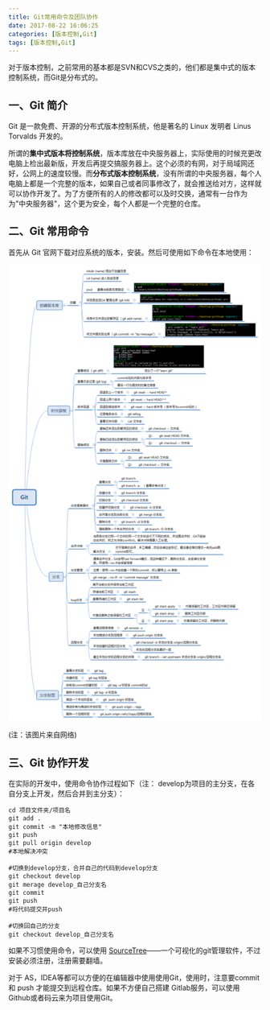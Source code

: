 ```yaml
---
title: Git常用命令及团队协作
date: 2017-08-22 16:06:25
categories: [版本控制,Git]
tags: [版本控制,Git]
---
```



对于版本控制，之前常用的基本都是SVN和CVS之类的，他们都是集中式的版本控制系统，而Git是分布式的。
<!--more-->
## 一、Git 简介
Git 是一款免费、开源的分布式版本控制系统，他是著名的 Linux 发明者 Linus Torvalds 开发的。

所谓的**集中式版本将控制系统**，版本库放在中央服务器上，实际使用的时候充更改电脑上检出最新版，开发后再提交搞服务器上。这个必须的有网，对于局域网还好，公网上的速度较慢。而**分布式版本控制系统**，没有所谓的中央服务器，每个人电脑上都是一个完整的版本，如果自己或者同事修改了，就会推送给对方，这样就可以协作开发了。为了方便所有的人的修改都可以及时交换，通常有一台作为为"中央服务器"，这个更为安全，每个人都是一个完整的仓库。

## 二、Git 常用命令

首先从 Git 官网下载对应系统的版本，安装。然后可使用如下命令在本地使用：

 ![](/img/article_img/2017/git_cmd_teamwork_1.png)

(注：该图片来自网络)

## 三、Git 协作开发

在实际的开发中，使用命令协作过程如下（注： develop为项目的主分支，在各自分支上开发，然后合并到主分支）：

```
cd 项目文件夹/项目名
git add .
git commit -m "本地修改信息"
git push
git pull origin develop
#本地解决冲突

#切换到develop分支，合并自己的代码到develop分支
git checkout develop
git merage develop_自己分支名
git commit 
git push
#将代码提交并push

#切换回自己的分支
git checkout develop_自己分支名
```


如果不习惯使用命令，可以使用 [SourceTree](https://www.sourcetreeapp.com/)——一个可视化的git管理软件，不过安装必须注册，注册需要翻墙。

对于 AS，IDEA等都可以方便的在编辑器中使用使用Git，使用时，注意要commit 和 push 才能提交到远程仓库。如果不方便自己搭建 Gitlab服务，可以使用Github或者码云来为项目使用Git。






















